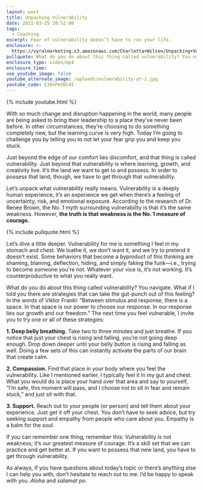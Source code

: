 ```yaml
---
layout: post
title: Unpacking Vulnerability
date: 2021-03-25 20:52:00
tags:
  - Coaching
excerpt: Fear of vulnerability doesn’t have to run your life.
enclosure: >-
  https://vyralmarketing.s3.amazonaws.com/Charletta+Wilson/Unpacking+Vulnerability.mp4
pullquote: What do you do about this thing called vulnerability? You navigate.
enclosure_type: video/mp4
enclosure_time:
use_youtube_image: false
youtube_alternate_image: /uploads/vulnerability-yt-1.jpg
youtube_code: E39sPeSNl4I
---
```

{% include youtube.html %}

With so much change and disruption happening in the world, many people are being asked to bring their leadership to a place they’ve never been before. In other circumstances, they’re choosing to do something completely new, but the learning curve is very high. Today I’m going to challenge you by telling you to not let your fear grip you and keep you stuck.&nbsp;

Just beyond the edge of our comfort lies discomfort, and that thing is called vulnerability. Just beyond that vulnerability is where learning, growth, and creativity live. It’s the land we want to get to and possess. In order to possess that land, though, we have to get through that vulnerability.&nbsp;

Let’s unpack what vulnerability really means. Vulnerability is a deeply human experience; it’s an experience we get when there’s a feeling of uncertainty, risk, and emotional exposure. According to the research of Dr. Renee Brown, the No. 1 myth surrounding vulnerability is that it’s the same weakness. However, **the truth is that weakness is the No. 1 measure of courage.**&nbsp;

{% include pullquote.html %}

Let’s dive a little deeper. Vulnerability for me is something I feel in my stomach and chest. We loathe it, we don’t want it, and we try to pretend it doesn’t exist. Some behaviors that become a byproduct of this thinking are shaming, blaming, deflection, hiding, and simply faking the funk—i.e., trying to become someone you're not. Whatever your vice is, it’s not working. It’s counterproductive to what you really want.&nbsp;

What do you do about this thing called vulnerability? You navigate. What if I told you there are strategies that can take the gut-punch out of this feeling? In the words of Viktor Frankl: “Between stimulus and response, there is a space. In that space is our power to choose our response. In our response lies our growth and our freedom.” The next time you feel vulnerable, I invite you to try one or all of these strategies:

**1\. Deep belly breathing.** Take two to three minutes and just breathe. If you notice that just your chest is rising and falling, you’re not going deep enough. Drop down deeper until your belly button is rising and falling as well. Doing a few sets of this can instantly activate the parts of our brain that create calm.&nbsp;

**2\. Compassion.** Find that place in your body where you feel the vulnerability. Like I mentioned earlier, I typically feel it in my gut and chest. What you would do is place your hand over that area and say to yourself, “I’m safe, this moment will pass, and I choose not to sit in fear and remain stuck,” and just sit with that.&nbsp;

**3\. Support.** Reach out to your people (or person) and tell them about your experience. Just get it off your chest. You don’t have to seek advice, but try seeking support and empathy from people who care about you. Empathy is a balm for the soul.

If you can remember one thing, remember this: Vulnerability is not weakness; it’s our greatest measure of courage. It’s a skill set that we can practice and get better at. If you want to possess that new land, you have to get through vulnerability.&nbsp;

As always, if you have questions about today’s topic or there’s anything else I can help you with, don’t hesitate to reach out to me. I’d be happy to speak with you. *Aloha* and *salamat po*.

